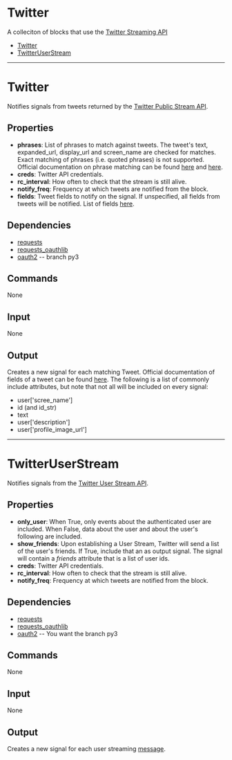 Twitter
=======

A colleciton of blocks that use the [Twitter Streaming API](https://dev.twitter.com/streaming/overview)

-   [Twitter](https://github.com/nio-blocks/twitter#twitter)
-   [TwitterUserStream](https://github.com/nio-blocks/twitter#twitter_user_stream)

***

Twitter
===========

Notifies signals from tweets returned by the [Twitter Public Stream API](https://dev.twitter.com/docs/api/1.1/post/statuses/filter).

Properties
--------------

-   **phrases**: List of phrases to match against tweets. The tweet's text, expanded\_url, display\_url and screen\_name are checked for matches. Exact matching of phrases (i.e. quoted phrases) is not supported. Official documentation on phrase matching can be found [here](https://dev.twitter.com/docs/streaming-apis/parameters#track) and [here](https://dev.twitter.com/docs/streaming-apis/keyword-matching).
-   **creds**: Twitter API credentials.
-   **rc_interval**: How often to check that the stream is still alive.
-   **notify_freq**: Frequency at which tweets are notified from the block.
-   **fields**: Tweet fields to notify on the signal. If unspecified, all fields from tweets will be notified. List of fields [here](https://dev.twitter.com/docs/platform-objects/tweets).

Dependencies
----------------

-   [requests](https://pypi.python.org/pypi/requests/)
-   [requests_oauthlib](https://pypi.python.org/pypi/requests-oauthlib)
-   [oauth2](https://github.com/tseaver/python-oauth2/tree/py3-redux) -- branch py3

Commands
----------------
None

Input
-------
None

Output
---------
Creates a new signal for each matching Tweet. Official documentation of fields of a tweet can be found [here](https://dev.twitter.com/docs/platform-objects/tweets). The following is a list of commonly include attributes, but note that not all will be included on every signal:

-   user['scree\_name']
-   id (and id_str)
-   text
-   user['description']
-   user['profile\_image\_url']

****

TwitterUserStream
===========

Notifies signals from the [Twitter User Stream API](https://dev.twitter.com/streaming/userstreams).

Properties
--------------

-   **only_user**: When True, only events about the authenticated user are included. When False, data about the user and about the user's following are included.
-   **show_friends**: Upon establishing a User Stream, Twitter will send a list of the user's friends. If True, include that an as output signal. The signal will contain a *friends* attribute that is a list of user ids.
-   **creds**: Twitter API credentials.
-   **rc_interval**: How often to check that the stream is still alive.
-   **notify_freq**: Frequency at which tweets are notified from the block.

Dependencies
----------------

-   [requests](https://pypi.python.org/pypi/requests/)
-   [requests_oauthlib](https://pypi.python.org/pypi/requests-oauthlib)
-   [oauth2](https://github.com/tseaver/python-oauth2/tree/py3-redux) -- You want the branch py3

Commands
----------------
None

Input
-------
None

Output
---------
Creates a new signal for each user streaming [message](https://dev.twitter.com/streaming/overview/messages-types).
